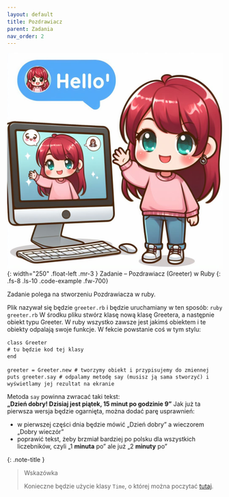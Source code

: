 ```yaml
---
layout: default
title: Pozdrawiacz
parent: Zadania
nav_order: 2
---
```

![](../../images/intros/greeter.jpg){: width="250" .float-left .mr-3 }
Zadanie – Pozdrawiacz (Greeter) w Ruby
{: .fs-8 .ls-10 .code-example .fw-700}

Zadanie polega na stworzeniu Pozdrawiacza w ruby.

Plik nazywał się będzie `greeter.rb` i będzie uruchamiany w ten sposób:
```ruby greeter.rb```
W środku pliku stwórz klasę nową klasę Greetera, a następnie obiekt typu Greeter. W ruby wszystko zawsze jest jakimś obiektem i te obiekty odpalają swoje funkcje. W fekcie powstanie coś w tym stylu:
```
class Greeter
# tu będzie kod tej klasy
end

greeter = Greeter.new # tworzymy obiekt i przypisujemy do zmiennej
puts greeter.say # odpalamy metodę say (musisz ją sama stworzyć) i wyświetlamy jej rezultat na ekranie
```

Metoda  `say`  powinna zwracać taki tekst:  
**„Dzień dobry! Dzisiaj jest piątek, 15 minut po godzinie 9”**
Jak już ta pierwsza wersja będzie ogarnięta, można dodać parę usprawnień:  
-  w pierwszej części dnia będzie mówić „Dzień dobry” a wieczorem „Dobry wieczór”
-  poprawić tekst, żeby brzmiał bardziej po polsku dla wszystkich liczebników, czyli „1  **minuta**  po” ale już „2  **minuty**  po”

{: .note-title }
> Wskazówka
>
> Konieczne będzie użycie klasy `Time`, o której można poczytać [tutaj](https://www.tutorialspoint.com/ruby/ruby_date_time.htm).